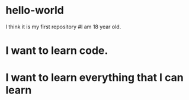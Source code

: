 # hello-world
I think it is my first repository
#I am 18 year old.
# I want to learn code.
# I want to learn everything that I can learn
